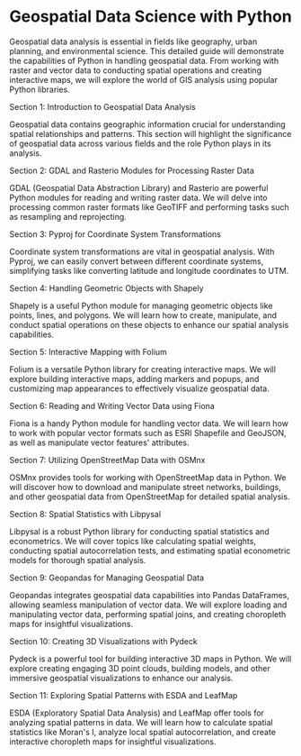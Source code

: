 # Geospatial Data Science with Python

Geospatial data analysis is essential in fields like geography, urban planning, and environmental science. This detailed guide will demonstrate the capabilities of Python in handling geospatial data. From working with raster and vector data to conducting spatial operations and creating interactive maps, we will explore the world of GIS analysis using popular Python libraries.


Section 1: Introduction to Geospatial Data Analysis

Geospatial data contains geographic information crucial for understanding spatial relationships and patterns. This section will highlight the significance of geospatial data across various fields and the role Python plays in its analysis.


Section 2: GDAL and Rasterio Modules for Processing Raster Data

GDAL (Geospatial Data Abstraction Library) and Rasterio are powerful Python modules for reading and writing raster data. We will delve into processing common raster formats like GeoTIFF and performing tasks such as resampling and reprojecting.


Section 3: Pyproj for Coordinate System Transformations

Coordinate system transformations are vital in geospatial analysis. With Pyproj, we can easily convert between different coordinate systems, simplifying tasks like converting latitude and longitude coordinates to UTM.


Section 4: Handling Geometric Objects with Shapely

Shapely is a useful Python module for managing geometric objects like points, lines, and polygons. We will learn how to create, manipulate, and conduct spatial operations on these objects to enhance our spatial analysis capabilities.


Section 5: Interactive Mapping with Folium

Folium is a versatile Python library for creating interactive maps. We will explore building interactive maps, adding markers and popups, and customizing map appearances to effectively visualize geospatial data.


Section 6: Reading and Writing Vector Data using Fiona

Fiona is a handy Python module for handling vector data. We will learn how to work with popular vector formats such as ESRI Shapefile and GeoJSON, as well as manipulate vector features' attributes.


Section 7: Utilizing OpenStreetMap Data with OSMnx

OSMnx provides tools for working with OpenStreetMap data in Python. We will discover how to download and manipulate street networks, buildings, and other geospatial data from OpenStreetMap for detailed spatial analysis.


Section 8: Spatial Statistics with Libpysal

Libpysal is a robust Python library for conducting spatial statistics and econometrics. We will cover topics like calculating spatial weights, conducting spatial autocorrelation tests, and estimating spatial econometric models for thorough spatial analysis.


Section 9: Geopandas for Managing Geospatial Data

Geopandas integrates geospatial data capabilities into Pandas DataFrames, allowing seamless manipulation of vector data. We will explore loading and manipulating vector data, performing spatial joins, and creating choropleth maps for insightful visualizations.


Section 10: Creating 3D Visualizations with Pydeck

Pydeck is a powerful tool for building interactive 3D maps in Python. We will explore creating engaging 3D point clouds, building models, and other immersive geospatial visualizations to enhance our analysis.


Section 11: Exploring Spatial Patterns with ESDA and LeafMap

ESDA (Exploratory Spatial Data Analysis) and LeafMap offer tools for analyzing spatial patterns in data. We will learn how to calculate spatial statistics like Moran's I, analyze local spatial autocorrelation, and create interactive choropleth maps for insightful visualizations.
